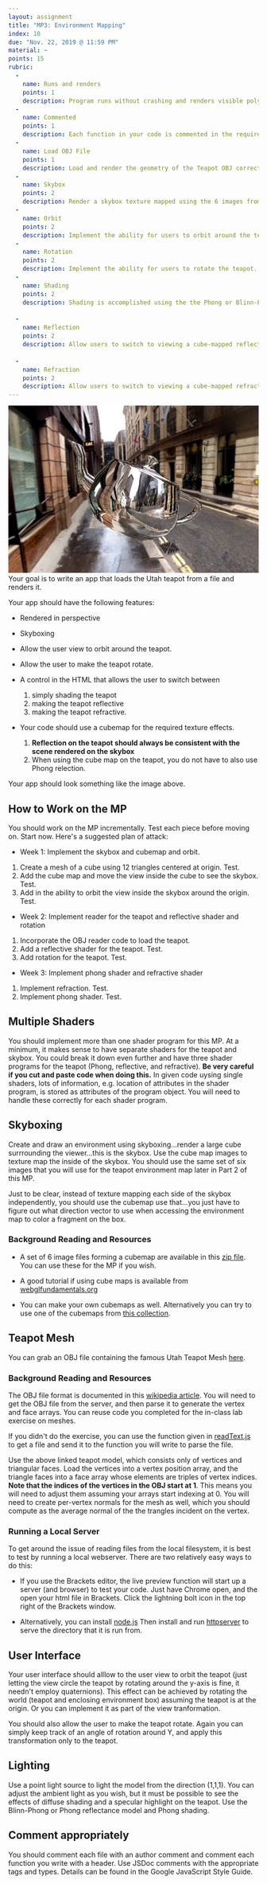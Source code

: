 ```yaml
---
layout: assignment
title: "MP3: Environment Mapping"
index: 10
due: "Nov. 22, 2019 @ 11:59 PM"
material: ~
points: 15
rubric:
  -
    name: Runs and renders
    points: 1
    description: Program runs without crashing and renders visible polygons.
  -
    name: Commented
    points: 1
    description: Each function in your code is commented in the required style.
  - 
    name: Load OBJ File
    points: 1
    description: Load and render the geometry of the Teapot OBJ correctly.
  -
    name: Skybox
    points: 2
    description: Render a skybox texture mapped using the 6 images from the cube map.
  - 
    name: Orbit
    points: 2
    description: Implement the ability for users to orbit around the teapot.
  - 
    name: Rotation
    points: 2
    description: Implement the ability for users to rotate the teapot.     
  - 
    name: Shading
    points: 2
    description: Shading is accomplished using the the Phong or Blinn-Phong model in the fragment shader.
    
  - 
    name: Reflection
    points: 2
    description: Allow users to switch to viewing a cube-mapped reflective teapot.
 
  -
    name: Refraction
    points: 2
    description: Allow users to switch to viewing a cube-mapped refractive (glass) teapot.
---
```


![teapot](/img/teapot.png)  
Your goal is to write an app that loads the Utah teapot from a file and renders it. 

Your app should have the following features:

+ Rendered in perspective
+ Skyboxing
+ Allow the user view to orbit around the teapot.
+ Allow the user to make the teapot rotate.
+ A control in the HTML that allows the user to switch between
  1. simply shading the teapot
  2. making the teapot reflective
  3. making the teapot refractive.

+ Your code should use a cubemap for the required texture effects.
  1. **Reflection on the teapot should always be consistent with the scene rendered on the skybox**
  2. When using the cube map on the teapot, you do not have to also use Phong relection. 

Your app should look something like the image above.

## How to Work on the MP ##

You should work on the MP incrementally. Test each piece before moving on. Start now.
Here's a suggested plan of attack:
+ Week 1: Implement the skybox and cubemap and orbit.
1. Create a mesh of a cube using 12 triangles centered at origin. Test.
2. Add the cube map and move the view inside the cube to see the skybox. Test.
3. Add in the ability to orbit the view inside the skybox around the origin. Test.
+ Week 2: Implement reader for the teapot and reflective shader and rotation
1. Incorporate the OBJ reader code to load the teapot. 
2. Add a reflective shader for the teapot. Test.
3. Add rotation for the teapot. Test.
+ Week 3: Implement phong shader and refractive shader
1. Implement refraction. Test.
2. Implement phong shader. Test.


## Multiple Shaders ##
You should implement more than one shader program for this MP. At a minimum, it makes sense to have separate shaders for the teapot and skybox. You could break it down even further and have three shader programs for the teapot (Phong, reflective, and refractive). **Be very careful if you cut and paste code when doing this.** In given code uysing single shaders, lots of information, e.g. location of attributes in the shader program, is stored as attributes of the program object. You will need to handle these correctly for each shader program.

## Skyboxing ##
Create and draw an environment using skyboxing...render a large cube surrrounding the viewer...this is the skybox. Use the cube map images to texture map the inside of the skybox. You should use the same set of six images that you will use for the teapot environment map later in Part 2 of this MP. 

Just to be clear, instead of texture mapping each side of the skybox independently, you should use the cubemap  use that...you just have to figure out what direction vector to use when accessing the environment map to color a fragment on the box.

### Background Reading and Resources ###
 + A set of 6 image files forming a cubemap are available in this [zip file](https://github.com/illinois-cs418/illinois-cs418.github.io/raw/master/img/London.zip). You can use these for the MP if you wish.
 
+ A good tutorial if using cube maps is available from [webglfundamentals.org](https://webglfundamentals.org/webgl/lessons/webgl-environment-maps.html) 
 
+ You can make your own cubemaps as well. Alternatively you can try to use one of the cubemaps from [this collection](http://www.humus.name/index.php?page=Textures).

## Teapot Mesh ##
You can grab an OBJ file containing the famous Utah Teapot Mesh [here](https://github.com/illinois-cs418/cs418CourseMaterial/raw/master/Meshes/teapot_0.obj).

### Background Reading and Resources ####

The OBJ file format is documented in this [wikipedia article](https://en.wikipedia.org/wiki/Wavefront_.obj_file).
You will need to get the OBJ file from the server, and then parse it to generate the vertex and face arrays. You can reuse code you completed for the in-class lab exercise on meshes.

If you didn't do the exercise, you can use the function given in [readText.js](https://github.com/illinois-cs418/cs418CourseMaterial/raw/master/CodeExamples/readText.js) to get a file and send it to the function you will write to parse the file.

Use the above linked teapot model, which consists only of vertices and triangular faces. Load the vertices into a vertex position array, and the triangle faces into a face array whose elements are triples of vertex indices. **Note that the indices of the vertices in the OBJ start at 1**. This means you will need to adjust them assuming your arrays start indexing at 0. You will need to create per-vertex normals for the mesh as well, which you should compute as the average normal of the the trangles incident on the vertex.

### Running a Local Server ###
To get around the issue of reading files from the local filesystem, it is best to test by running a local webserver. There are two relatively easy ways to do this:

+ If you use the Brackets editor, the live preview function will start up a server (and browser) to test your code. Just have Chrome open, and the open your html file in Brackets. Click the lightning bolt icon in the top right of the Brackets window.

+ Alternatively, you can install [node.js](https://nodejs.org/en/) Then install and run [httpserver](https://www.npmjs.com/package/httpserver) to serve the directory that it is run from.

## User Interface ##
Your user interface should alllow to the user view to orbit the teapot (just letting the view circle the teapot by rotating around the y-axis is fine, it needn't employ quaternions). This effect can be achieved by rotating the world (teapot and enclosing environment box) assuming the teapot is at the origin. Or you can implement it as part of the view tranformation. 

You should also allow the user to make the teapot rotate. Again you can simply keep track of an angle of rotation around Y, and apply this transformation only to the teapot.

## Lighting ##
Use a point light source to light the model from the direction (1,1,1). You can adjust the ambient light as you wish, but it must be possible to see the effects of diffuse shading and a specular highlight on the teapot. Use the Blinn-Phong or Phong reflectance model and Phong shading.

## Comment appropriately ##

You should comment each file with an author comment and comment each function you write with a header. Use JSDoc comments with the appropriate tags and types.
Details can be found in the Google JavaScript Style Guide. 
